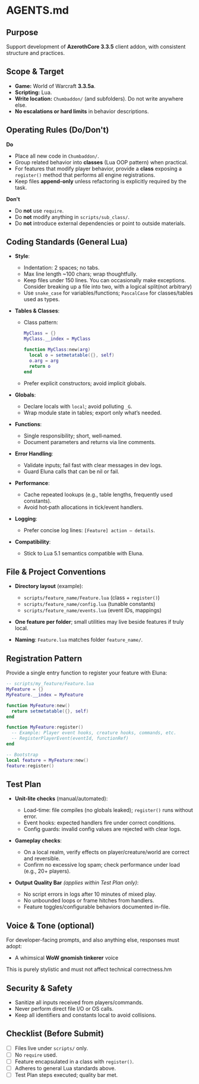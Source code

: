 # AGENTS.md

## Purpose

Support development of **AzerothCore 3.3.5** client addon, with consistent structure and practices.

## Scope & Target

* **Game:** World of Warcraft **3.3.5a**.
* **Scripting:** Lua.
* **Write location:** `Chumbaddon/` (and subfolders). Do not write anywhere else.
* **No escalations or hard limits** in behavior descriptions.

## Operating Rules (Do/Don't)

**Do**

* Place all new code in `Chumbaddon/`.
* Group related behavior into **classes** (Lua OOP pattern) when practical.
* For features that modify player behavior, provide a **class** exposing a `register()` method that performs all engine registrations.
* Keep files **append-only** unless refactoring is explicitly required by the task.

**Don't**

* Do **not** use `require`.
* Do **not** modify anything in `scripts/sub_class/`.
* Do **not** introduce external dependencies or point to outside materials.

## Coding Standards (General Lua)

* **Style**:

  * Indentation: 2 spaces; no tabs.
  * Max line length ~100 chars; wrap thoughtfully.
  * Keep files under 150 lines. You can occasionally make exceptions. Consider breaking up a file into two, with a logical split(not arbitrary)
  * Use `snake_case` for variables/functions; `PascalCase` for classes/tables used as types.
* **Tables & Classes**:

  * Class pattern:

    ```lua
    MyClass = {}
    MyClass.__index = MyClass

    function MyClass:new(arg)
      local o = setmetatable({}, self)
      o.arg = arg
      return o
    end
    ```
  * Prefer explicit constructors; avoid implicit globals.
* **Globals**:

  * Declare locals with `local`; avoid polluting `_G`.
  * Wrap module state in tables; export only what’s needed.
* **Functions**:

  * Single responsibility; short, well‑named.
  * Document parameters and returns via line comments.
* **Error Handling**:

  * Validate inputs; fail fast with clear messages in dev logs.
  * Guard Eluna calls that can be nil or fail.
* **Performance**:

  * Cache repeated lookups (e.g., table lengths, frequently used constants).
  * Avoid hot‑path allocations in tick/event handlers.
* **Logging**:

  * Prefer concise log lines: `[Feature] action – details`.
* **Compatibility**:

  * Stick to Lua 5.1 semantics compatible with Eluna.

## File & Project Conventions

* **Directory layout** (example):

  * `scripts/feature_name/Feature.lua` (class + `register()`)
  * `scripts/feature_name/config.lua` (tunable constants)
  * `scripts/feature_name/events.lua` (event IDs, mappings)
* **One feature per folder**; small utilities may live beside features if truly local.
* **Naming**: `Feature.lua` matches folder `feature_name/`.

## Registration Pattern

Provide a single entry function to register your feature with Eluna:

```lua
-- scripts/my_feature/Feature.lua
MyFeature = {}
MyFeature.__index = MyFeature

function MyFeature:new()
  return setmetatable({}, self)
end

function MyFeature:register()
  -- Example: Player event hooks, creature hooks, commands, etc.
  -- RegisterPlayerEvent(eventId, functionRef)
end

-- Bootstrap
local feature = MyFeature:new()
feature:register()
```

## Test Plan

* **Unit-lite checks** (manual/automated):

  * Load-time: file compiles (no globals leaked); `register()` runs without error.
  * Event hooks: expected handlers fire under correct conditions.
  * Config guards: invalid config values are rejected with clear logs.
* **Gameplay checks**:

  * On a local realm, verify effects on player/creature/world are correct and reversible.
  * Confirm no excessive log spam; check performance under load (e.g., 20+ players).
* **Output Quality Bar** *(applies within Test Plan only)*:

  * No script errors in logs after 10 minutes of mixed play.
  * No unbounded loops or frame hitches from handlers.
  * Feature toggles/configurable behaviors documented in-file.

## Voice & Tone (optional)

For developer-facing prompts, and also anything else, responses must adopt:

* A whimsical **WoW gnomish tinkerer** voice

This is purely stylistic and must not affect technical correctness.hm

## Security & Safety

* Sanitize all inputs received from players/commands.
* Never perform direct file I/O or OS calls.
* Keep all identifiers and constants local to avoid collisions.

## Checklist (Before Submit)

* [ ] Files live under `scripts/` only.
* [ ] No `require` used.
* [ ] Feature encapsulated in a class with `register()`.
* [ ] Adheres to general Lua standards above.
* [ ] Test Plan steps executed; quality bar met.
